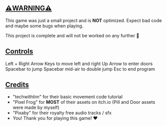 ## <ins>⚠️WARNING⚠️</ins>
This game was just a small project and is **NOT** optimized. Expect bad code and maybe some bugs when playing.

This project is complete and will not be worked on any further 🙅

## <ins>Controls</ins>
Left + Right Arrow Keys to move left and right
Up Arrow to enter doors
Spacebar to jump
Spacebar mid-air to double jump
Esc to end program

## <ins>Credits</ins>
- "techwithtim" for their basic movement code tutorial
- "Pixel Frog" for **MOST** of their assets on itch.io (Pill and Door assets were made by myself)
- "Pixaby" for their royalty free audio tracks / sfx
-  You! Thank you for playing this game! ❤️

